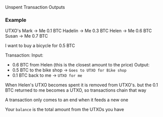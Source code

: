 Unspent Transaction Outputs

### Example

UTXO's
Mark -> Me 0.1 BTC
Hadelin -> Me 0.3 BTC
Helen -> Me 0.6 BTC
Susan -> Me 0.7 BTC

I want to buy a bicycle for 0.5 BTC

Transaction:
Input:
 - 0.6 BTC from Helen (this is the closest amount to the price)
Output:
 - 0.5 BTC to the bike shop -> `Goes to UTXO for Bike shop`
 - 0.1 BTC back to me -> `UTXO for me`

When Helen's UTXO becomes spent it is removed from UTXO's. but the 0.1 BTC returned to me becomes a UTXO, so transactions chain that way

A transaction only comes to an end when it feeds a new one

Your `balance` is the total amount from the UTXOs you have

